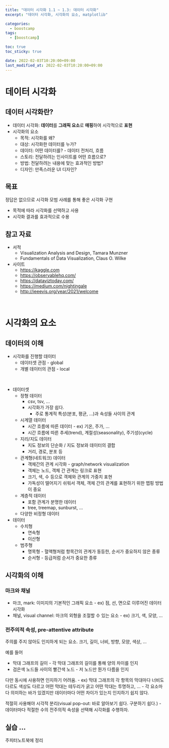 ```yaml
---
title: "데이터 시각화 1.1 ~ 1.3: 데이터 시각화"
excerpt: "데이터 시각화, 시각화의 요소, matplotlib"

categories:
  - boostcamp
tags:
  - [boostcamp]

toc: true
toc_sticky: true

date: 2022-02-03T10:20:00+09:00
last_modified_at: 2022-02-03T10:20:00+09:00
---
```


# 데이터 시각화

## 데이터 시각화란?
* 데이터 시각화: **데이터**를 **그래픽 요소**로 **매핑**하여 시각적으로 **표현**
* 시각화의 요소
  * 목적: 시각화를 왜?
  * 대상: 시각화한 데이터를 누가?
  * 데이터: 어떤 데이터를? - 데이터 전처리, 흐름
  * 스토리: 전달하려는 인사이트를 어떤 흐름으로?
  * 방법: 전달하려는 내용에 맞는 효과적인 방법?
  * 디자인: 만족스러운 UI 디자인?

## 목표

정답은 없으므로 시각화 모범 사례를 통해 좋은 시각화 구현
* 목적에 따라 시각화를 선택하고 사용
* 시각화 결과를 효과적으로 수용

## 참고 자료
* 서적
  * Visualization Analysis and Design, Tamara Munzner
  * Fundamentals of Data Visualization, Claus O. Wilke
* 사이트
  * https://kaggle.com
  * https://observablehq.com/
  * https://dataviztoday.com/
  * https://medium.com/nightingale
  * http://ieeevis.org/year/2021/welcome

<br>

# 시각화의 요소

## 데이터의 이해

* 시각화를 진행할 데이터
  * 데이터셋 관점 - global
  * 개별 데이터의 관점 - local

<br>

* 데이터셋
  * 정형 데이터
    * csv, tsv, ...
    * 시각화가 가장 쉽다.
      * 주로 통계적 특성(분포, 평균, ...)과 속성들 사이의 관계
  * 시계열 데이터
    * 시간 흐름에 따른 데이터 - ex) 기온, 주가, ...
    * 시간 흐름에 따른 추세(trend), 계절성(seasonality), 주기성(cycle)
  * 지리/지도 데이터
    * 지도 정보의 단순화 / 지도 정보와 데이터의 결합
    * 거리, 경로, 분포 등
  * 관계형(네트워크) 데이터
    * 객체간의 관계 시각화 - graph/network visualization
    * 객체는 노드, 객체 간 관계는 링크로 표현
    * 크기, 색, 수 등으로 객체와 관계의 가중치 표현
    * 가독성이 떨어지기 쉬워서 객체, 객체 간의 관계를 표현하기 위한 맵핑 방법이 중요
  * 계층적 데이터
    * 포함 관계가 분명한 데이터
    * tree, treemap, sunburst, ...
  * 다양한 비정형 데이터
* 데이터
  * 수치형
    * 연속형
    * 이산형
  * 범주형
    * 명목형 - 혈액형처럼 항목간의 관계가 동등한, 순서가 중요하지 않은 종류
    * 순서형 - 등급처럼 순서가 중요한 종류

## 시각화의 이해

### 마크와 채널
* 마크, mark: 이미지의 기본적인 그래픽 요소 - ex) 점, 선, 면으로 이루어진 데이터 시각화
* 채널, visual channel: 마크의 외형을 조절할 수 있는 요소 - ex) 크기, 색, 모양, ...

### 전주의적 속성, pre-attentive attribute
주의를 주지 않아도 인지하게 되는 요소. 크기, 길이, 너비, 방향, 모양, 색상, ...

예를 들어
* 막대 그래프의 길이 - 각 막대 그래프의 길이를 통해 양의 차이를 인지
* 검은색 노드들 사이의 빨간색 노드 - 저 노드만 뭔가 다름을 인지

다만 동시에 사용하면 인지하기 어려움. - ex) 막대 그래프의 각 항목의 막대마다 너비도 다르도 색상도 다르고 어떤 막대는 테두리가 굵고 어떤 막대는 투명하고, ... - 각 요소마다 의미하는 바가 있겠지만 데이터마다 어떤 차이가 있는지 인지하기 쉽지 않다.

적절히 사용해야 시각적 분리(visual pop-out: 바로 알아보기 쉽다. 구분하기 쉽다.) - 데이터마다 적절한 수의 전주의적 속성을 선택해 시각화를 수행하자.

## 실습 ...

주피터노트북에 정리